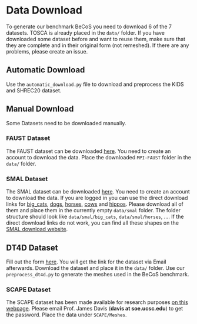 # Data Download

To generate our benchmark BeCoS you need to download 6 of the 7 datasets. TOSCA is already placed in the `data/` folder. If you have downloaded some dataset before and want to reuse them, make sure that they are complete and in their original form (not remeshed). If there are any problems, please create an issue.

## Automatic Download
Use the `automatic_download.py` file to download and preprocess the KIDS and SHREC20 dataset. 

## Manual Download
Some Datasets need to be downloaded manually. 


### FAUST Dataset
The FAUST dataset can be downloaded [here](https://faust-leaderboard.is.tuebingen.mpg.de/download). You need to create an account to download the data. Place the downloaded `MPI-FAUST` folder in the `data/` folder.

### SMAL Dataset
The SMAL dataset can be downloaded [here](https://smal.is.tue.mpg.de/index.html). You need to create an account to download the data. If you are logged in you can use the direct download links for [big_cats](https://download.is.tue.mpg.de/download.php?domain=smal&resume=1&sfile=big_cats_results.tgz), [dogs](https://download.is.tue.mpg.de/download.php?domain=smal&resume=1&sfile=dogs_results.tgz), [horses](https://download.is.tue.mpg.de/download.php?domain=smal&resume=1&sfile=horses_results.tgz), [cows](https://download.is.tue.mpg.de/download.php?domain=smal&resume=1&sfile=cows_results.tgz) and [hippos](https://download.is.tue.mpg.de/download.php?domain=smal&resume=1&sfile=hippos_results.tgz). Please download all of them and place them in the currently empty `data/smal` folder. The folder structure should look like `data/smal/big_cats`, `data/smal/horses`, .... If the direct download links do not work, you can find all these shapes on the [SMAL download website](https://smal.is.tue.mpg.de/download.php).

## DT4D Dataset
Fill out the form [here](https://docs.google.com/forms/d/e/1FAIpQLSckMLPBO8HB8gJsIXFQHtYVQaTPTdd-rZQzyr9LIIkHA515Sg/viewform). You will get the link for the dataset via Email afterwards. Download the dataset and place it in the `data/` folder. Use our `preprocess_dt4d.py` to generate the meshes used in the BeCoS benchmark.


### SCAPE Dataset
The SCAPE dataset has been made available for research purposes [on this webpage](https://graphics.soe.ucsc.edu/private/data/SCAPE). Please email Prof. James Davis (**davis at soe.ucsc.edu**) to get the password. Place the data under `SCAPE/Meshes`.